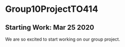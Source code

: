 # Group10ProjectTO414

## Starting Work: Mar 25 2020

We are so excited to start working on our group project.